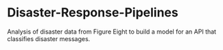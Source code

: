 # Disaster-Response-Pipelines
Analysis of disaster data from Figure Eight to build a model for an API that classifies disaster messages.
